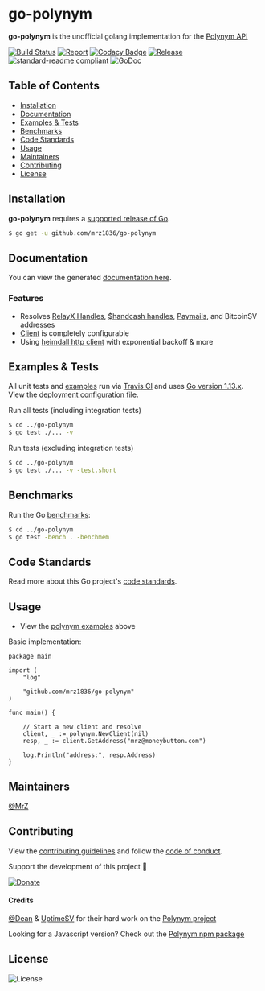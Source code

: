 # go-polynym
**go-polynym** is the unofficial golang implementation for the [Polynym API](https://polynym.io/)

[![Build Status](https://travis-ci.com/mrz1836/go-polynym.svg?branch=master&v=2)](https://travis-ci.com/mrz1836/go-polynym)
[![Report](https://goreportcard.com/badge/github.com/mrz1836/go-polynym?style=flat&v=2)](https://goreportcard.com/report/github.com/mrz1836/go-polynym)
[![Codacy Badge](https://api.codacy.com/project/badge/Grade/85aed3f384894abc958e9fa1e7f2f7ac)](https://www.codacy.com/app/mrz1818/go-polynym?utm_source=github.com&amp;utm_medium=referral&amp;utm_content=mrz1836/go-polynym&amp;utm_campaign=Badge_Grade)
[![Release](https://img.shields.io/github/release-pre/mrz1836/go-polynym.svg?style=flat&v=1)](https://github.com/mrz1836/go-polynym/releases)
[![standard-readme compliant](https://img.shields.io/badge/standard--readme-OK-green.svg?style=flat)](https://github.com/RichardLitt/standard-readme)
[![GoDoc](https://godoc.org/github.com/mrz1836/go-polynym?status.svg&style=flat)](https://godoc.org/github.com/mrz1836/go-polynym)

## Table of Contents
- [Installation](#installation)
- [Documentation](#documentation)
- [Examples & Tests](#examples--tests)
- [Benchmarks](#benchmarks)
- [Code Standards](#code-standards)
- [Usage](#usage)
- [Maintainers](#maintainers)
- [Contributing](#contributing)
- [License](#license)

## Installation

**go-polynym** requires a [supported release of Go](https://golang.org/doc/devel/release.html#policy).
```bash
$ go get -u github.com/mrz1836/go-polynym
```

## Documentation
You can view the generated [documentation here](https://godoc.org/github.com/mrz1836/go-polynym).

### Features
- Resolves [RelayX Handles](https://relayx.io),  [$handcash handles](https://handcash.io), [Paymails](https://bsvalias.org/), and BitcoinSV addresses
- [Client](client.go) is completely configurable
- Using [heimdall http client](https://github.com/gojek/heimdall) with exponential backoff & more

## Examples & Tests
All unit tests and [examples](polynym_test.go) run via [Travis CI](https://travis-ci.org/mrz1836/go-polynym) and uses [Go version 1.13.x](https://golang.org/doc/go1.13). View the [deployment configuration file](.travis.yml).

Run all tests (including integration tests)
```bash
$ cd ../go-polynym
$ go test ./... -v
```

Run tests (excluding integration tests)
```bash
$ cd ../go-polynym
$ go test ./... -v -test.short
```

## Benchmarks
Run the Go [benchmarks](polynym_test.go):
```bash
$ cd ../go-polynym
$ go test -bench . -benchmem
```

## Code Standards
Read more about this Go project's [code standards](CODE_STANDARDS.md).

## Usage
- View the [polynym examples](#examples--tests) above

Basic implementation:
```golang
package main

import (
	"log"

	"github.com/mrz1836/go-polynym"
)

func main() {

	// Start a new client and resolve
	client, _ := polynym.NewClient(nil)
	resp, _ := client.GetAddress("mrz@moneybutton.com")

	log.Println("address:", resp.Address)
}
```

## Maintainers

[@MrZ](https://github.com/mrz1836)

## Contributing

View the [contributing guidelines](CONTRIBUTING.md) and follow the [code of conduct](CODE_OF_CONDUCT.md).

Support the development of this project 🙏

[![Donate](https://img.shields.io/badge/donate-bitcoin-brightgreen.svg)](https://mrz1818.com/?tab=tips&af=go-polynym)

#### Credits

[@Dean](https://github.com/deanmlittle) & [UptimeSV](https://github.com/uptimesv) for their hard work on the [Polynym project](https://polynym.io/)

Looking for a Javascript version? Check out the [Polynym npm package](https://www.npmjs.com/package/polynym)

## License

![License](https://img.shields.io/github/license/mrz1836/go-polynym.svg?style=flat&v=2)